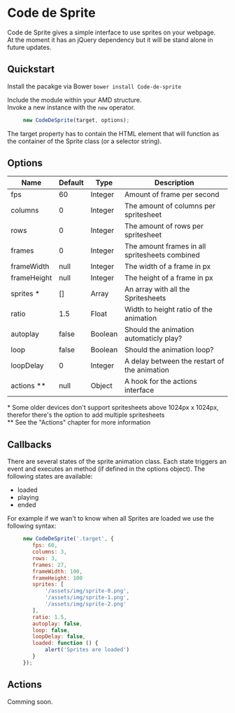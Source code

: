 # Code de Sprite
Code de Sprite gives a simple interface to use sprites on your webpage.   
At the moment it has an jQuery dependency but it will be stand alone in future updates. 

## Quickstart
Install the pacakge via Bower
`bower install Code-de-sprite`

Include the module within your AMD structure.    
Invoke a new instance with the `new` operator.

```javascript
	 new CodeDeSprite(target, options);
```

The target property has to contain the HTML element that will function as the container of the Sprite class (or a selector string).

## Options
| Name          | Default       | Type           |  Description                                      |
| ------------- |---------------| ---------------|---------------------------------------------------|
| fps           | 60            | Integer        |  Amount of frame per second                       |
| columns       | 0             | Integer        |  The amount of columns per spritesheet            |
| rows          | 0             | Integer        |  The amount of rows per spritesheet               |
| frames        | 0             | Integer        |  The amount frames in all spritesheets combined   |                               
| frameWidth    | null          | Integer        |  The width of a frame in px                       |                               
| frameHeight   | null          | Integer        |  The height of a frame in px                      |                               
| sprites *     | []            | Array          |  An array with all the Spritesheets               |                               
| ratio         | 1.5           | Float          |  Width to height ratio of the animation           |
| autoplay      | false         | Boolean        |  Should the animation automaticly play?           |
| loop          | false         | Boolean        |  Should the animation loop?                       | 
| loopDelay     | 0             | Integer        |  A delay between the restart of the animation     | 
| actions **    | null          | Object         |  A hook for the actions interface                 |

\* Some older devices don't support spritesheets above 1024px x 1024px, therefor there's the option to add multiple spritesheets    
\** See the "Actions" chapter for more information

## Callbacks
There are several states of the sprite animation class. Each state triggers an event and executes an method (if defined in the options object). The following states are available:

- loaded
- playing
- ended

For example if we wan't to know when all Sprites are loaded we use the following syntax:

```javascript
	 new CodeDeSprite('.target', {
	 	fps: 60,
	 	columns: 3,
	 	rows: 3,
	 	frames: 27,
	 	frameWidth: 100,
	 	frameHeight: 100
	 	sprites: [
	 		'/assets/img/sprite-0.png',
	 		'/assets/img/sprite-1.png',
	 		'/assets/img/sprite-2.png'
	 	],
	 	ratio: 1.5,
	 	autoplay: false,
	 	loop: false,
	 	loopDelay: false,
	 	loaded: function () {
	 		alert('Sprites are loaded')	
	 	}
	 });
```

## Actions
Comming soon.

